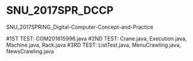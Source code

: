 # SNU_2017SPR_DCCP
SNU_2017SPRING_Digital-Computer-Concept-and-Practice


#1ST TEST: COM201615996.java
#2ND TEST: Crane.java, Execution.java, Machine.java, Rack.java
#3RD TEST: ListTest.java, MenuCrawling.java, NewsCrawling.java
